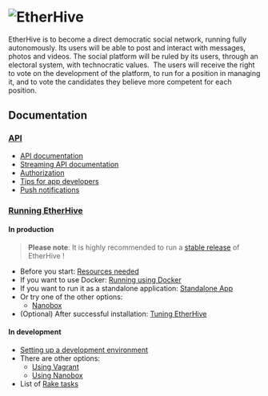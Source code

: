 ![EtherHive](https://i.imgur.com/1YxwFyU.png)
========

EtherHive is to become a direct democratic social network, running fully autonomously. Its users will be able to post and interact with messages, photos and videos. The social platform will be ruled by its users, through an electoral system, with technocratic values.  The users will receive the right to vote on the development of the platform, to run for a position in managing it, and to vote the candidates they believe more competent for each position.


## Documentation

### [API](API)
- [API documentation](API/API.md)
- [Streaming API documentation](API/StreamingAPI.md)
- [Authorization](API/Authorization.md)
- [Tips for app developers](API/Tips.md)
- [Push notifications](API/Push.md)

### [Running EtherHive](Production)
#### In production

>**Please note**: It is highly recommended to run a [stable release](https://github.com/etherhive/etherhive/releases) of EtherHive !

- Before you start: [Resources needed](Running/Resources.md)
- If you want to use Docker: [Running using Docker](Running/DockerGuide.md)
- If you want to run it as a standalone application: [Standalone App](Running/ProductionGuide.md)
- Or try one of the other options:
  - [Nanobox](Running/Nanobox.md)
- (Optional) After successful installation: [Tuning EtherHive](Running/Tuning.md) 

#### In development

- [Setting up a development environment](Running/DevelopmentGuide.md)
- There are other options:
  - [Using Vagrant](Running/Vagrant.md)
  - [Using Nanobox](Running/Nanobox.md)
- List of [Rake tasks](Running/RakeTasks.md)
